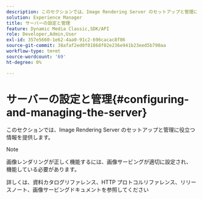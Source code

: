 ```yaml
---
description: このセクションでは、Image Rendering Server のセットアップと管理に役立つ情報を提供します。
solution: Experience Manager
title: サーバーの設定と管理
feature: Dynamic Media Classic,SDK/API
role: Developer,Admin,User
exl-id: 357e5660-1e62-4aa0-91c2-696cacac8f86
source-git-commit: 38afaf2ed0f01868f02e236e941b23eed5b790aa
workflow-type: tm+mt
source-wordcount: '69'
ht-degree: 0%

---
```


# サーバーの設定と管理{#configuring-and-managing-the-server}

このセクションでは、Image Rendering Server のセットアップと管理に役立つ情報を提供します。

>[!NOTE]
>
>画像レンダリングが正しく機能するには、画像サービングが適切に設定され、機能している必要があります。

詳しくは、資料カタログリファレンス、HTTP プロトコルリファレンス、リリースノート、画像サービングドキュメントを参照してください
